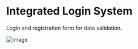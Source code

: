 # Integrated Login System

Login and registration form for data validation.

![image](https://user-images.githubusercontent.com/47398013/88927728-3cf20f00-d24e-11ea-81e9-872a44062fcc.png)
